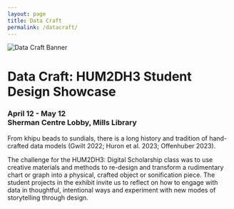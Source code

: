 ```yaml
---
layout: page
title: Data Craft
permalink: /datacraft/
---
```


<img class="poster" title="Data Craft Banner" alt="Data Craft Banner" src="/HUM2DH3/assets/img/datacraft-banner.jpeg">

# Data Craft: HUM2DH3 Student Design Showcase 
### April 12 - May 12 <br> Sherman Centre Lobby, Mills Library

From khipu beads to sundials, there is a long history and tradition of hand-crafted data models (Gwilt 2022; Huron et al. 2023; Offenhuber 2023).

The challenge for the HUM2DH3: Digital Scholarship class was to use creative materials and methods to re-design and transform a rudimentary chart or graph into a physical, crafted object or sonification piece. The student projects in the exhibit invite us to reflect on how to engage with data in thoughtful, intentional ways and experiment with new modes of storytelling through design. 